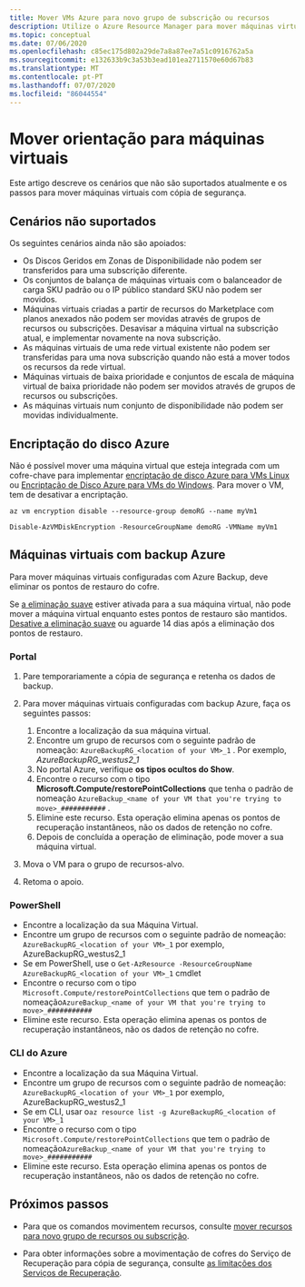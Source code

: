 ```yaml
---
title: Mover VMs Azure para novo grupo de subscrição ou recursos
description: Utilize o Azure Resource Manager para mover máquinas virtuais para um novo grupo de recursos ou subscrição.
ms.topic: conceptual
ms.date: 07/06/2020
ms.openlocfilehash: c85ec175d802a29de7a8a87ee7a51c0916762a5a
ms.sourcegitcommit: e132633b9c3a53b3ead101ea2711570e60d67b83
ms.translationtype: MT
ms.contentlocale: pt-PT
ms.lasthandoff: 07/07/2020
ms.locfileid: "86044554"
---
```

# <a name="move-guidance-for-virtual-machines"></a>Mover orientação para máquinas virtuais

Este artigo descreve os cenários que não são suportados atualmente e os passos para mover máquinas virtuais com cópia de segurança.

## <a name="scenarios-not-supported"></a>Cenários não suportados

Os seguintes cenários ainda não são apoiados:

* Os Discos Geridos em Zonas de Disponibilidade não podem ser transferidos para uma subscrição diferente.
* Os conjuntos de balança de máquinas virtuais com o balanceador de carga SKU padrão ou o IP público standard SKU não podem ser movidos.
* Máquinas virtuais criadas a partir de recursos do Marketplace com planos anexados não podem ser movidas através de grupos de recursos ou subscrições. Desavisar a máquina virtual na subscrição atual, e implementar novamente na nova subscrição.
* As máquinas virtuais de uma rede virtual existente não podem ser transferidas para uma nova subscrição quando não está a mover todos os recursos da rede virtual.
* Máquinas virtuais de baixa prioridade e conjuntos de escala de máquina virtual de baixa prioridade não podem ser movidos através de grupos de recursos ou subscrições.
* As máquinas virtuais num conjunto de disponibilidade não podem ser movidas individualmente.

## <a name="azure-disk-encryption"></a>Encriptação do disco Azure

Não é possível mover uma máquina virtual que esteja integrada com um cofre-chave para implementar [encriptação de disco Azure para VMs Linux](../../../virtual-machines/linux/disk-encryption-overview.md) ou [Encriptação de Disco Azure para VMs do Windows](../../../virtual-machines/windows/disk-encryption-overview.md). Para mover o VM, tem de desativar a encriptação.

```azurecli-interactive
az vm encryption disable --resource-group demoRG --name myVm1
```

```azurepowershell-interactive
Disable-AzVMDiskEncryption -ResourceGroupName demoRG -VMName myVm1
```

## <a name="virtual-machines-with-azure-backup"></a>Máquinas virtuais com backup Azure

Para mover máquinas virtuais configuradas com Azure Backup, deve eliminar os pontos de restauro do cofre.

Se [a eliminação suave](../../../backup/backup-azure-security-feature-cloud.md) estiver ativada para a sua máquina virtual, não pode mover a máquina virtual enquanto estes pontos de restauro são mantidos. [Desative a eliminação suave](../../../backup/backup-azure-security-feature-cloud.md#enabling-and-disabling-soft-delete) ou aguarde 14 dias após a eliminação dos pontos de restauro.

### <a name="portal"></a>Portal

1. Pare temporariamente a cópia de segurança e retenha os dados de backup.
2. Para mover máquinas virtuais configuradas com backup Azure, faça os seguintes passos:

   1. Encontre a localização da sua máquina virtual.
   2. Encontre um grupo de recursos com o seguinte padrão de nomeação: `AzureBackupRG_<location of your VM>_1` . Por exemplo, *AzureBackupRG_westus2_1*
   3. No portal Azure, verifique **os tipos ocultos do Show**.
   4. Encontre o recurso com o tipo **Microsoft.Compute/restorePointCollections** que tenha o padrão de nomeação `AzureBackup_<name of your VM that you're trying to move>_###########` .
   5. Elimine este recurso. Esta operação elimina apenas os pontos de recuperação instantâneos, não os dados de retenção no cofre.
   6. Depois de concluída a operação de eliminação, pode mover a sua máquina virtual.

3. Mova o VM para o grupo de recursos-alvo.
4. Retoma o apoio.

### <a name="powershell"></a>PowerShell

* Encontre a localização da sua Máquina Virtual.
* Encontre um grupo de recursos com o seguinte padrão de nomeação: `AzureBackupRG_<location of your VM>_1` por exemplo, AzureBackupRG_westus2_1
* Se em PowerShell, use o `Get-AzResource -ResourceGroupName AzureBackupRG_<location of your VM>_1` cmdlet
* Encontre o recurso com o tipo `Microsoft.Compute/restorePointCollections` que tem o padrão de nomeação`AzureBackup_<name of your VM that you're trying to move>_###########`
* Elimine este recurso. Esta operação elimina apenas os pontos de recuperação instantâneos, não os dados de retenção no cofre.

### <a name="azure-cli"></a>CLI do Azure

* Encontre a localização da sua Máquina Virtual.
* Encontre um grupo de recursos com o seguinte padrão de nomeação: `AzureBackupRG_<location of your VM>_1` por exemplo, AzureBackupRG_westus2_1
* Se em CLI, usar o`az resource list -g AzureBackupRG_<location of your VM>_1`
* Encontre o recurso com o tipo `Microsoft.Compute/restorePointCollections` que tem o padrão de nomeação`AzureBackup_<name of your VM that you're trying to move>_###########`
* Elimine este recurso. Esta operação elimina apenas os pontos de recuperação instantâneos, não os dados de retenção no cofre.

## <a name="next-steps"></a>Próximos passos

* Para que os comandos movimentem recursos, consulte [mover recursos para novo grupo de recursos ou subscrição](../move-resource-group-and-subscription.md).

* Para obter informações sobre a movimentação de cofres do Serviço de Recuperação para cópia de segurança, consulte [as limitações dos Serviços de Recuperação](../../../backup/backup-azure-move-recovery-services-vault.md?toc=/azure/azure-resource-manager/toc.json).
